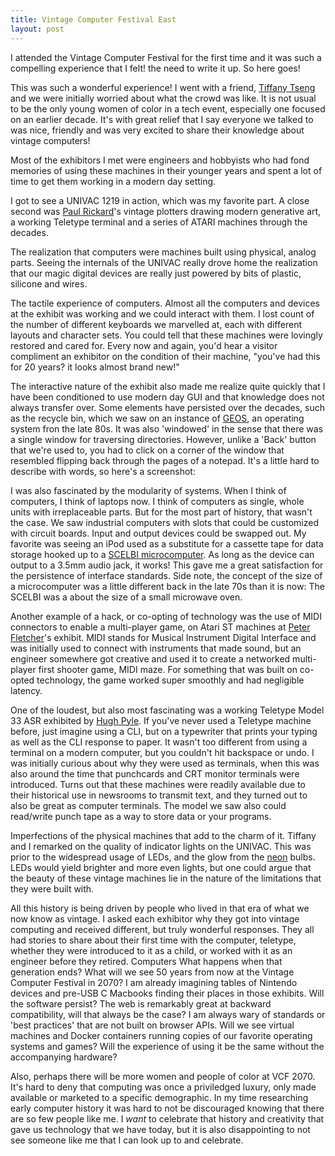 ```yaml
---
title: Vintage Computer Festival East
layout: post
---
```


I attended the Vintage Computer Festival for the first time and it was such a compelling experience that I felt! the need to write it up. So here goes!

This was such a wonderful experience! I went with a friend, [Tiffany Tseng](https://twitter.com/scientiffic) and we were initially worried about what the crowd was like. It is not usual to be the only young women of color in a tech event, especially one focused on an earlier decade. It's with great relief that I say everyone we talked to was nice, friendly and was very excited to share their knowledge about vintage computers!

Most of the exhibitors I met were engineers and hobbyists who had fond memories of using these machines in their younger years and spent a lot of time to get them working in a modern day setting.

I got to see a UNIVAC 1219 in action, which was my favorite part. A close second was [Paul Rickard](http://twitter.com/paulrickards)'s vintage plotters drawing modern generative art, a working Teletype terminal and a series of ATARI machines through the decades.

The realization that computers were machines built using physical, analog parts. Seeing the internals of the UNIVAC really drove home the realization that our magic digital devices are really just powered by bits of plastic, silicone and wires.

The tactile experience of computers. Almost all the computers and devices at the exhibit was working and we could interact with them. I lost count of the number of different keyboards we marvelled at, each with different layouts and character sets. You could tell that these machines were lovingly restored and cared for. Every now and again, you'd hear a visitor compliment an exhibitor on the condition of their machine, "you've had this for 20 years? it looks almost brand new!"

The interactive nature of the exhibit also made me realize quite quickly that I have been conditioned to use modern day GUI and that knowledge does not always transfer over. Some elements have persisted over the decades, such as the recycle bin, which we saw on an instance of [GEOS](https://en.wikipedia.org/wiki/GEOS_(8-bit_operating_system)), an operating system fron the late 80s. It was also 'windowed' in the sense that there was a single window for traversing directories. However, unlike a 'Back' button that we're used to, you had to click on a corner of the window that resembled flipping back through the pages of a notepad. It's a little hard to describe with words, so here's a screenshot:

I was also fascinated by the modularity of systems. When I think of computers, I think of laptops now. I think of computers as single, whole units with irreplaceable parts. But for the most part of history, that wasn't the case. We saw industrial computers with slots that could be customized with circuit boards. Input and output devices could be swapped out. My favorite was seeing an iPod used as a substitute for a cassette tape for data storage hooked up to a [SCELBI microcomputer](http://www.scelbi.com/). As long as the device can output to a 3.5mm audio jack, it works! This gave me a great satisfaction for the persistence of interface standards. Side note, the concept of the size of a microcomputer was a little different back in the late 70s than it is now: The SCELBI was a about the size of a small microwave oven.

Another example of a hack, or co-opting of technology was the use of MIDI connectors to enable a multi-player game, on Atari ST machines at [Peter Fletcher](https://twitter.com/recta_pete)'s exhibit. MIDI stands for Musical Instrument Digital Interface and was initially used to connect with instruments that made sound, but an engineer somewhere got creative and used it to create a networked multi-player first shooter game, MIDI maze. For something that was built on co-opted technology, the game worked super smoothly and had negligible latency.

One of the loudest, but also most fascinating was a working Teletype Model 33 ASR exhibited by [Hugh Pyle](https://twitter.com/33asr). If you've never used a Teletype machine before, just imagine using a CLI, but on a typewriter that prints your typing as well as the CLI response to paper. It wasn't too different from using a terminal on a modern computer, but you couldn't hit backspace or undo. I was initially curious about why they were used as terminals, when this was also around the time that punchcards and CRT monitor terminals were introduced. Turns out that these machines were readily available due to their historical use in newsrooms to transmit text, and they turned out to also be great as computer terminals. The model we saw also could read/write punch tape as a way to store data or your programs.

Imperfections of the physical machines that add to the charm of it. Tiffany and I remarked on the quality of indicator lights on the UNIVAC. This was prior to the widespread usage of LEDs, and the glow from the [neon](http://mccworkshop.com/computers/comphistory1.htm) bulbs. LEDs would yield brighter and more even lights, but one could argue that the beauty of these vintage machines lie in the nature of the limitations that they were built with.

All this history is being driven by people who lived in that era of what we now know as vintage. I asked each exhibitor why they got into vintage computing and received different, but truly wonderful responses. They all had stories to share about their first time with the computer, teletype, whether they were introduced to it as a child, or worked with it as an engineer before they retired. Computers  What happens when that generation ends? What will we see 50 years from now at the Vintage Computer Festival in 2070? I am already imagining tables of Nintendo devices and pre-USB C Macbooks finding their places in those exhibits. Will the software persist? The web is remarkably great at backward compatibility, will that always be the case? I am always wary of standards or 'best practices' that are not built on browser APIs. Will we see virtual machines and Docker containers running copies of our favorite operating systems and games? Will the experience of using it be the same without the accompanying hardware?

Also, perhaps there will be more women and people of color at VCF 2070. It's hard to deny that computing was once a priviledged luxury, only made available or marketed to a specific demographic. In my time researching early computer history it was hard to not be discouraged knowing that there are so few people like me. I *want* to celebrate that history and creativity that gave us technology that we have today, but it is also disappointing to not see someone like me that I can look up to and celebrate.



